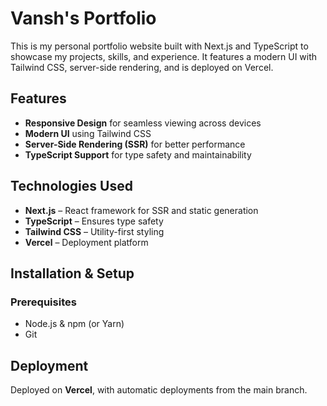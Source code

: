 # Vansh's Portfolio

This is my personal portfolio website built with Next.js and TypeScript to showcase my projects, skills, and experience. It features a modern UI with Tailwind CSS, server-side rendering, and is deployed on Vercel.

## Features

- **Responsive Design** for seamless viewing across devices
- **Modern UI** using Tailwind CSS
- **Server-Side Rendering (SSR)** for better performance
- **TypeScript Support** for type safety and maintainability

## Technologies Used

- **Next.js** – React framework for SSR and static generation
- **TypeScript** – Ensures type safety
- **Tailwind CSS** – Utility-first styling
- **Vercel** – Deployment platform

## Installation & Setup

### Prerequisites
- Node.js & npm (or Yarn)
- Git


## Deployment
Deployed on **Vercel**, with automatic deployments from the main branch.

